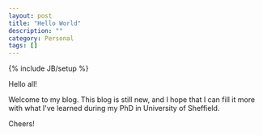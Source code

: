 ```yaml
---
layout: post
title: "Hello World"
description: ""
category: Personal
tags: []
---
```

{% include JB/setup %}

Hello all!

Welcome to my blog. This blog is still new, and I hope that I can fill it more with what I've learned during my PhD in University of Sheffield. 

Cheers!